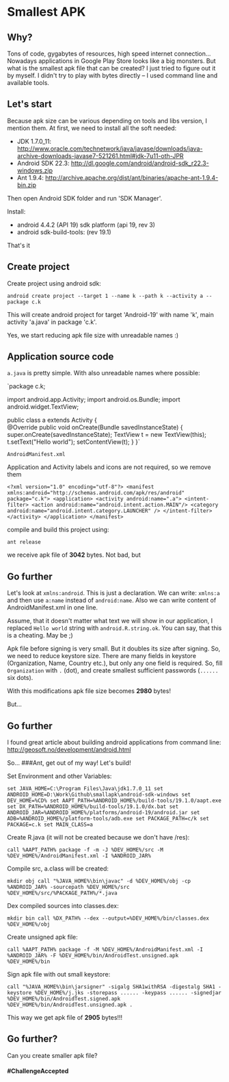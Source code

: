 Smallest APK
==========

Why?
----------
Tons of code, gygabytes of resources, high speed internet connection...
Nowadays applications in Google Play Store looks like a big monsters.
But what is the smallest apk file that can be created?
I just tried to figure out it by myself.
I didn't try to play with bytes directly – I used command line and available tools.

Let's start
-----------
Because apk size can be various depending on tools and libs version, I mention them.
At first, we need to install all the soft needed:
 - JDK 1.7.0_11: http://www.oracle.com/technetwork/java/javase/downloads/java-archive-downloads-javase7-521261.html#jdk-7u11-oth-JPR
 - Android SDK 22.3: http://dl.google.com/android/android-sdk_r22.3-windows.zip
 - Ant 1.9.4: http://archive.apache.org/dist/ant/binaries/apache-ant-1.9.4-bin.zip

Then open Android SDK folder and run 'SDK Manager'.

Install:
 - android 4.4.2 (API 19) sdk platform (api 19, rev 3)
 - android sdk-build-tools: (rev 19.1)

That's it

Create project
------------
Create project using android sdk:

`android create project --target 1 --name k --path k --activity a --package c.k`

This will create android project for target 'Android-19' with name 'k', main activity 'a.java' in package 'c.k'.

Yes, we start reducing apk file size with unreadable names :)

Application source code
------------

`a.java` is pretty simple. With also unreadable names where possible:

`package c.k;

import android.app.Activity;
import android.os.Bundle;
import android.widget.TextView;

public class a extends Activity
{    
    @Override
    public void onCreate(Bundle savedInstanceState)
    {
        super.onCreate(savedInstanceState);
        TextView t = new TextView(this);
        t.setText("Hello world");
        setContentView(t);
    }
}`

`AndroidManifest.xml`

Application and Activity labels and icons are not required, so we remove them

`<?xml version="1.0" encoding="utf-8"?>
<manifest xmlns:android="http://schemas.android.com/apk/res/android" package="c.k">
	<application>
		<activity android:name=".a">
			<intent-filter>
				<action android:name="android.intent.action.MAIN"/>
				<category android:name="android.intent.category.LAUNCHER" />
			</intent-filter>
		</activity>
	</application>
</manifest>`

compile and build this project using:

`ant release`

we receive apk file of **3042** bytes.
Not bad, but

Go further
-----------------
Let's look at `xmlns:android`.
This is just a declaration. We can write: `xmlns:a` and then use `a:name` instead of `android:name`.
Also we can write content of AndroidManifest.xml in one line.

Assume, that it doesn't matter what text we will show in our application, I replaced `Hello world` string with `android.R.string.ok`.
You can say, that this is a cheating. May be ;)

Apk file before signing is very small. But it doubles its size after signing.
So, we need to reduce keystore size.
There are many fields in keystore (Organization, Name, Country etc.), but only any one field is required.
So, fill `Organization` with `.` (dot), and create smallest sufficient passwords (`......` six dots).

With this modifications apk file size becomes **2980** bytes!

But...

Go further
------------------
I found great article about building android applications from command line: http://geosoft.no/development/android.html

So...
###Ant, get out of my way!
Let's build!

Set Environment and other Variables:

`set JAVA_HOME=C:\Program Files\Java\jdk1.7.0_11
set ANDROID_HOME=D:\Work\Github\smallapk\android-sdk-windows
set DEV_HOME=%CD%
set AAPT_PATH=%ANDROID_HOME%/build-tools/19.1.0/aapt.exe
set DX_PATH=%ANDROID_HOME%/build-tools/19.1.0/dx.bat
set ANDROID_JAR=%ANDROID_HOME%/platforms/android-19/android.jar
set ADB=%ANDROID_HOME%/platform-tools/adb.exe
set PACKAGE_PATH=c/k
set PACKAGE=c.k
set MAIN_CLASS=a`

Create R.java (it will not be created because we don't have /res):

`call %AAPT_PATH% package -f -m -J %DEV_HOME%/src -M %DEV_HOME%/AndroidManifest.xml -I %ANDROID_JAR%`

Compile src, a.class will be created:

`mkdir obj
call "%JAVA_HOME%\bin\javac" -d %DEV_HOME%/obj -cp %ANDROID_JAR% -sourcepath %DEV_HOME%/src %DEV_HOME%/src/%PACKAGE_PATH%/*.java`

Dex compiled sources into classes.dex:

`mkdir bin
call %DX_PATH% --dex --output=%DEV_HOME%/bin/classes.dex %DEV_HOME%/obj`

Create unsigned apk file:

`call %AAPT_PATH% package -f -M %DEV_HOME%/AndroidManifest.xml -I %ANDROID_JAR% -F %DEV_HOME%/bin/AndroidTest.unsigned.apk %DEV_HOME%/bin`

Sign apk file with out small keystore:

`call "%JAVA_HOME%\bin\jarsigner" -sigalg SHA1withRSA -digestalg SHA1 -keystore %DEV_HOME%/j.jks -storepass ...... -keypass ...... -signedjar %DEV_HOME%/bin/AndroidTest.signed.apk %DEV_HOME%/bin/AndroidTest.unsigned.apk .`

This way we get apk file of **2905** bytes!!!

Go further?
-------------

Can you create smaller apk file? 
#### #ChallengeAccepted
